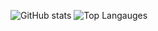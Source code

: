 ![GitHub stats](https://github-readme-stats.vercel.app/api?username=AceOfSpadesCard&show_icons=true&theme=default)
![Top Langauges](https://github-readme-stats.vercel.app/api/top-langs/?username=AceOfSpadesCard&theme=tokyonight)

